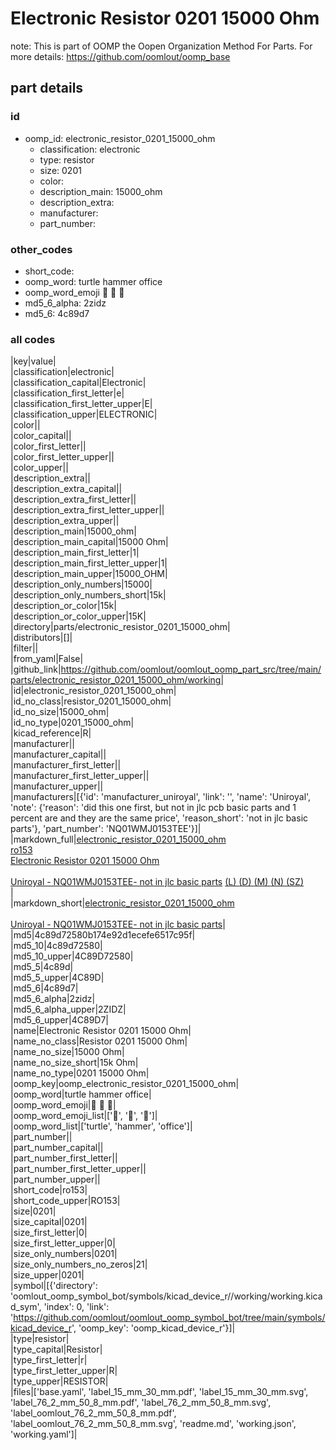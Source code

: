 # Electronic Resistor 0201 15000 Ohm  

note: This is part of OOMP the Oopen Organization Method For Parts. For more details: https://github.com/oomlout/oomp_base

##  part details





### id
* oomp_id: electronic_resistor_0201_15000_ohm
  * classification: electronic
  * type: resistor
  * size: 0201
  * color: 
  * description_main: 15000_ohm
  * description_extra: 
  * manufacturer: 
  * part_number: 

### other_codes
* short_code: 
* oomp_word: turtle hammer office
* oomp_word_emoji :turtle: :hammer: :office:
* md5_6_alpha: 2zidz
* md5_6: 4c89d7

### all codes 
|key|value|  
|classification|electronic|  
|classification_capital|Electronic|  
|classification_first_letter|e|  
|classification_first_letter_upper|E|  
|classification_upper|ELECTRONIC|  
|color||  
|color_capital||  
|color_first_letter||  
|color_first_letter_upper||  
|color_upper||  
|description_extra||  
|description_extra_capital||  
|description_extra_first_letter||  
|description_extra_first_letter_upper||  
|description_extra_upper||  
|description_main|15000_ohm|  
|description_main_capital|15000 Ohm|  
|description_main_first_letter|1|  
|description_main_first_letter_upper|1|  
|description_main_upper|15000_OHM|  
|description_only_numbers|15000|  
|description_only_numbers_short|15k|  
|description_or_color|15k|  
|description_or_color_upper|15K|  
|directory|parts/electronic_resistor_0201_15000_ohm|  
|distributors|[]|  
|filter||  
|from_yaml|False|  
|github_link|https://github.com/oomlout/oomlout_oomp_part_src/tree/main/parts/electronic_resistor_0201_15000_ohm/working|  
|id|electronic_resistor_0201_15000_ohm|  
|id_no_class|resistor_0201_15000_ohm|  
|id_no_size|15000_ohm|  
|id_no_type|0201_15000_ohm|  
|kicad_reference|R|  
|manufacturer||  
|manufacturer_capital||  
|manufacturer_first_letter||  
|manufacturer_first_letter_upper||  
|manufacturer_upper||  
|manufacturers|[{'id': 'manufacturer_uniroyal', 'link': '', 'name': 'Uniroyal', 'note': {'reason': 'did this one first, but not in jlc pcb basic parts and 1 percent are and they are the same price', 'reason_short': 'not in jlc basic parts'}, 'part_number': 'NQ01WMJ0153TEE'}]|  
|markdown_full|[electronic_resistor_0201_15000_ohm](https://github.com/oomlout/oomlout_oomp_part_src/tree/main/parts/electronic_resistor_0201_15000_ohm/working)<br>[ro153](https://github.com/oomlout/oomlout_oomp_part_src/tree/main/parts/electronic_resistor_0201_15000_ohm/working)<br>[Electronic Resistor 0201 15000 Ohm](https://github.com/oomlout/oomlout_oomp_part_src/tree/main/parts/electronic_resistor_0201_15000_ohm/working)<br><br>[Uniroyal - NQ01WMJ0153TEE- not in jlc basic parts]() [(L)  ](https://www.lcsc.com/search?q=NQ01WMJ0153TEE)[(D)  ](https://www.digikey.com/en/products?keywords=NQ01WMJ0153TEE)[(M)  ](https://www.mouser.com/Search/Refine?Keyword=NQ01WMJ0153TEE)[(N)  ](https://www.newark.com/search?st=NQ01WMJ0153TEE)[(SZ)  ](https://so.szlcsc.com/global.html?k=NQ01WMJ0153TEE)<br>|  
|markdown_short|[electronic_resistor_0201_15000_ohm](https://github.com/oomlout/oomlout_oomp_part_src/tree/main/parts/electronic_resistor_0201_15000_ohm/working)<br><br>[Uniroyal - NQ01WMJ0153TEE- not in jlc basic parts]()|  
|md5|4c89d72580b174e92d1ecefe6517c95f|  
|md5_10|4c89d72580|  
|md5_10_upper|4C89D72580|  
|md5_5|4c89d|  
|md5_5_upper|4C89D|  
|md5_6|4c89d7|  
|md5_6_alpha|2zidz|  
|md5_6_alpha_upper|2ZIDZ|  
|md5_6_upper|4C89D7|  
|name|Electronic Resistor 0201 15000 Ohm|  
|name_no_class|Resistor 0201 15000 Ohm|  
|name_no_size|15000 Ohm|  
|name_no_size_short|15k Ohm|  
|name_no_type|0201 15000 Ohm|  
|oomp_key|oomp_electronic_resistor_0201_15000_ohm|  
|oomp_word|turtle hammer office|  
|oomp_word_emoji|:turtle: :hammer: :office:|  
|oomp_word_emoji_list|[':turtle:', ':hammer:', ':office:']|  
|oomp_word_list|['turtle', 'hammer', 'office']|  
|part_number||  
|part_number_capital||  
|part_number_first_letter||  
|part_number_first_letter_upper||  
|part_number_upper||  
|short_code|ro153|  
|short_code_upper|RO153|  
|size|0201|  
|size_capital|0201|  
|size_first_letter|0|  
|size_first_letter_upper|0|  
|size_only_numbers|0201|  
|size_only_numbers_no_zeros|21|  
|size_upper|0201|  
|symbol|[{'directory': 'oomlout_oomp_symbol_bot/symbols/kicad_device_r//working/working.kicad_sym', 'index': 0, 'link': 'https://github.com/oomlout/oomlout_oomp_symbol_bot/tree/main/symbols/kicad_device_r', 'oomp_key': 'oomp_kicad_device_r'}]|  
|type|resistor|  
|type_capital|Resistor|  
|type_first_letter|r|  
|type_first_letter_upper|R|  
|type_upper|RESISTOR|  
|files|['base.yaml', 'label_15_mm_30_mm.pdf', 'label_15_mm_30_mm.svg', 'label_76_2_mm_50_8_mm.pdf', 'label_76_2_mm_50_8_mm.svg', 'label_oomlout_76_2_mm_50_8_mm.pdf', 'label_oomlout_76_2_mm_50_8_mm.svg', 'readme.md', 'working.json', 'working.yaml']|  
